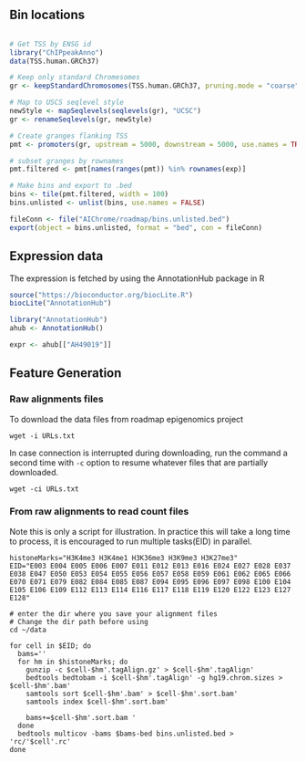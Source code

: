 

## Bin locations 
~~~R

# Get TSS by ENSG id
library("ChIPpeakAnno")
data(TSS.human.GRCh37)

# Keep only standard Chromesomes
gr <- keepStandardChromosomes(TSS.human.GRCh37, pruning.mode = "coarse")

# Map to USCS seqlevel style
newStyle <- mapSeqlevels(seqlevels(gr), "UCSC")
gr <- renameSeqlevels(gr, newStyle)

# Create granges flanking TSS
pmt <- promoters(gr, upstream = 5000, downstream = 5000, use.names = TRUE)

# subset granges by rownames
pmt.filtered <- pmt[names(ranges(pmt)) %in% rownames(exp)]

# Make bins and export to .bed
bins <- tile(pmt.filtered, width = 100)
bins.unlisted <- unlist(bins, use.names = FALSE)

fileConn <- file("AIChrome/roadmap/bins.unlisted.bed")
export(object = bins.unlisted, format = "bed", con = fileConn)

~~~


## Expression data

The expression is fetched by using the AnnotationHub package in R
~~~R
source("https://bioconductor.org/biocLite.R")
biocLite("AnnotationHub")

library("AnnotationHub")
ahub <- AnnotationHub()

expr <- ahub[["AH49019"]]
~~~


## Feature Generation

### Raw alignments files

To download the data files from roadmap epigenomics project

~~~Shell
wget -i URLs.txt
~~~

In case connection is interrupted during downloading, run the command a second time with `-c` option to resume whatever files that are partially downloaded.
 
~~~Shell
wget -ci URLs.txt
~~~



### From raw alignments to read count files

Note this is only a script for illustration. In practice this will take a long time to process, it is encouraged to run multiple tasks(EID) in parallel.

~~~Shell
histoneMarks="H3K4me3 H3K4me1 H3K36me3 H3K9me3 H3K27me3"
EID="E003 E004 E005 E006 E007 E011 E012 E013 E016 E024 E027 E028 E037 E038 E047 E050 E053 E054 E055 E056 E057 E058 E059 E061 E062 E065 E066 E070 E071 E079 E082 E084 E085 E087 E094 E095 E096 E097 E098 E100 E104 E105 E106 E109 E112 E113 E114 E116 E117 E118 E119 E120 E122 E123 E127 E128"

# enter the dir where you save your alignment files
# Change the dir path before using
cd ~/data

for cell in $EID; do
  bams=''
  for hm in $histoneMarks; do
    gunzip -c $cell-$hm'.tagAlign.gz' > $cell-$hm'.tagAlign'
    bedtools bedtobam -i $cell-$hm'.tagAlign' -g hg19.chrom.sizes > $cell-$hm'.bam'
    samtools sort $cell-$hm'.bam' > $cell-$hm'.sort.bam'
    samtools index $cell-$hm'.sort.bam'

    bams+=$cell-$hm'.sort.bam '
  done
  bedtools multicov -bams $bams-bed bins.unlisted.bed > 'rc/'$cell'.rc'
done
~~~

